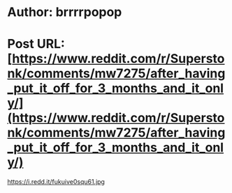 # Author: brrrrpopop
# Post URL: [https://www.reddit.com/r/Superstonk/comments/mw7275/after_having_put_it_off_for_3_months_and_it_only/](https://www.reddit.com/r/Superstonk/comments/mw7275/after_having_put_it_off_for_3_months_and_it_only/)


https://i.redd.it/fukuive0squ61.jpg